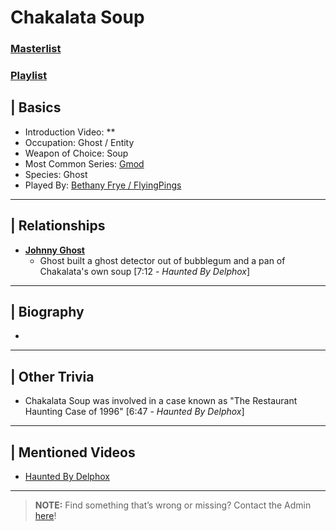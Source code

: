 # Chakalata Soup  
### [Masterlist]()
### [Playlist](https://www.youtube.com/playlist?list=PLwljWXtmIKiR--7rH1xDP2-4TeErEeK_K)

## | Basics  
- Introduction Video: **
- Occupation: Ghost / Entity
- Weapon of Choice: Soup
- Most Common Series: [Gmod](6.Series/Gmod.html)
- Species: Ghost
- Played By: [Bethany Frye / FlyingPings](3.Siblings/3.3.Bethany-Frye-FlyingPings.html)

----

## | Relationships  
- [**Johnny Ghost**](5.Characters/Johnny_Ghost.html)  
  - Ghost built a ghost detector out of bubblegum and a pan of Chakalata's own soup \[7:12 - *Haunted By Delphox*]

----

## | Biography  
- 

----

## | Other Trivia  
- Chakalata Soup was involved in a case known as "The Restaurant Haunting Case of 1996" \[6:47 - *Haunted By Delphox*]  

----

## | Mentioned Videos
- [Haunted By Delphox](https://youtu.be/gVmjfDiJ184)

----

> **NOTE:** Find something that’s wrong or missing? Contact the Admin [here](../chapter_2.html)!